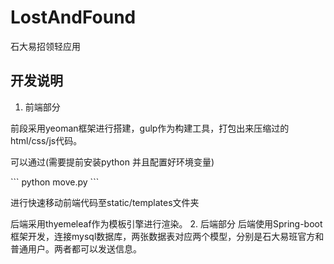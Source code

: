 # LostAndFound
石大易招领轻应用

## 开发说明
1. 前端部分
  <p>前段采用yeoman框架进行搭建，gulp作为构建工具，打包出来压缩过的html/css/js代码。</p>
  <p>可以通过(需要提前安装python 并且配置好环境变量)</p>
  ```
  python move.py
  ```
  <p>进行快速移动前端代码至static/templates文件夹<p>
  后端采用thyemeleaf作为模板引擎进行渲染。
2. 后端部分
  后端使用Spring-boot框架开发，连接mysql数据库，两张数据表对应两个模型，分别是石大易班官方和普通用户。两者都可以发送信息。
